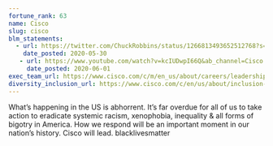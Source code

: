 ```yaml
---
fortune_rank: 63
name: Cisco
slug: cisco
blm_statements:
  - url: https://twitter.com/ChuckRobbins/status/1266813493652512768?s=20
    date_posted: 2020-05-30
   - url: https://www.youtube.com/watch?v=kcIUDwpI66Q&ab_channel=Cisco
     date_posted: 2020-06-01
exec_team_url: https://www.cisco.com/c/m/en_us/about/careers/leadership/executive-leadership.html
diversity_inclusion_url: https://www.cisco.com/c/en/us/about/inclusion-diversity.html
---
```


What’s happening in the US is abhorrent. It’s far overdue for all of us to take action to eradicate systemic racism, xenophobia, inequality & all forms of bigotry in America. How we respond will be an important moment in our nation’s history. 
Cisco will lead. blacklivesmatter  